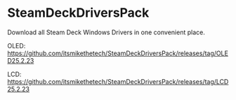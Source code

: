 # SteamDeckDriversPack

Download all Steam Deck Windows Drivers in one convenient place.

OLED: https://github.com/itsmikethetech/SteamDeckDriversPack/releases/tag/OLED25.2.23

LCD: https://github.com/itsmikethetech/SteamDeckDriversPack/releases/tag/LCD25.2.23
